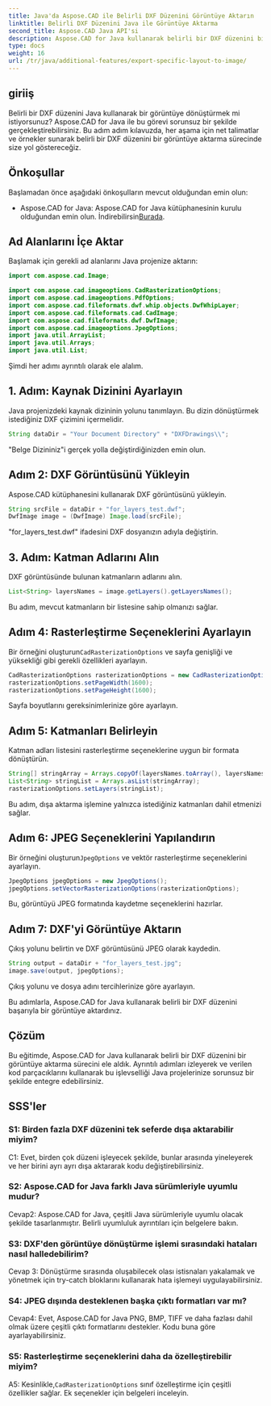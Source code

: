```yaml
---
title: Java'da Aspose.CAD ile Belirli DXF Düzenini Görüntüye Aktarın
linktitle: Belirli DXF Düzenini Java ile Görüntüye Aktarma
second_title: Aspose.CAD Java API'si
description: Aspose.CAD for Java kullanarak belirli bir DXF düzenini bir görüntüye nasıl aktaracağınızı öğrenin. Sorunsuz entegrasyon için adım adım kılavuzumuzu izleyin.
type: docs
weight: 16
url: /tr/java/additional-features/export-specific-layout-to-image/
---
```

## giriiş

Belirli bir DXF düzenini Java kullanarak bir görüntüye dönüştürmek mi istiyorsunuz? Aspose.CAD for Java ile bu görevi sorunsuz bir şekilde gerçekleştirebilirsiniz. Bu adım adım kılavuzda, her aşama için net talimatlar ve örnekler sunarak belirli bir DXF düzenini bir görüntüye aktarma sürecinde size yol göstereceğiz.

## Önkoşullar

Başlamadan önce aşağıdaki önkoşulların mevcut olduğundan emin olun:

-  Aspose.CAD for Java: Aspose.CAD for Java kütüphanesinin kurulu olduğundan emin olun. İndirebilirsin[Burada](https://releases.aspose.com/cad/java/).

## Ad Alanlarını İçe Aktar

Başlamak için gerekli ad alanlarını Java projenize aktarın:

```java
import com.aspose.cad.Image;

import com.aspose.cad.imageoptions.CadRasterizationOptions;
import com.aspose.cad.imageoptions.PdfOptions;
import com.aspose.cad.fileformats.dwf.whip.objects.DwfWhipLayer;
import com.aspose.cad.fileformats.cad.CadImage;
import com.aspose.cad.fileformats.dwf.DwfImage;
import com.aspose.cad.imageoptions.JpegOptions;
import java.util.ArrayList;
import java.util.Arrays;
import java.util.List;
```

Şimdi her adımı ayrıntılı olarak ele alalım.

## 1. Adım: Kaynak Dizinini Ayarlayın

Java projenizdeki kaynak dizininin yolunu tanımlayın. Bu dizin dönüştürmek istediğiniz DXF çizimini içermelidir.

```java
String dataDir = "Your Document Directory" + "DXFDrawings\\";
```

"Belge Dizininiz"i gerçek yolla değiştirdiğinizden emin olun.

## Adım 2: DXF Görüntüsünü Yükleyin

Aspose.CAD kütüphanesini kullanarak DXF görüntüsünü yükleyin.

```java
String srcFile = dataDir + "for_layers_test.dwf";
DwfImage image = (DwfImage) Image.load(srcFile);
```

"for_layers_test.dwf" ifadesini DXF dosyanızın adıyla değiştirin.

## 3. Adım: Katman Adlarını Alın

DXF görüntüsünde bulunan katmanların adlarını alın.

```java
List<String> layersNames = image.getLayers().getLayersNames();
```

Bu adım, mevcut katmanların bir listesine sahip olmanızı sağlar.

## Adım 4: Rasterleştirme Seçeneklerini Ayarlayın

 Bir örneğini oluşturun`CadRasterizationOptions` ve sayfa genişliği ve yüksekliği gibi gerekli özellikleri ayarlayın.

```java
CadRasterizationOptions rasterizationOptions = new CadRasterizationOptions();
rasterizationOptions.setPageWidth(1600);
rasterizationOptions.setPageHeight(1600);
```

Sayfa boyutlarını gereksinimlerinize göre ayarlayın.

## Adım 5: Katmanları Belirleyin

Katman adları listesini rasterleştirme seçeneklerine uygun bir formata dönüştürün.

```java
String[] stringArray = Arrays.copyOf(layersNames.toArray(), layersNames.toArray().length, String[].class);
List<String> stringList = Arrays.asList(stringArray);
rasterizationOptions.setLayers(stringList);
```

Bu adım, dışa aktarma işlemine yalnızca istediğiniz katmanları dahil etmenizi sağlar.

## Adım 6: JPEG Seçeneklerini Yapılandırın

 Bir örneğini oluşturun`JpegOptions` ve vektör rasterleştirme seçeneklerini ayarlayın.

```java
JpegOptions jpegOptions = new JpegOptions();
jpegOptions.setVectorRasterizationOptions(rasterizationOptions);
```

Bu, görüntüyü JPEG formatında kaydetme seçeneklerini hazırlar.

## Adım 7: DXF'yi Görüntüye Aktarın

Çıkış yolunu belirtin ve DXF görüntüsünü JPEG olarak kaydedin.

```java
String output = dataDir + "for_layers_test.jpg";
image.save(output, jpegOptions);
```

Çıkış yolunu ve dosya adını tercihlerinize göre ayarlayın.

Bu adımlarla, Aspose.CAD for Java kullanarak belirli bir DXF düzenini başarıyla bir görüntüye aktardınız.

## Çözüm

Bu eğitimde, Aspose.CAD for Java kullanarak belirli bir DXF düzenini bir görüntüye aktarma sürecini ele aldık. Ayrıntılı adımları izleyerek ve verilen kod parçacıklarını kullanarak bu işlevselliği Java projelerinize sorunsuz bir şekilde entegre edebilirsiniz.

## SSS'ler

### S1: Birden fazla DXF düzenini tek seferde dışa aktarabilir miyim?

C1: Evet, birden çok düzeni işleyecek şekilde, bunlar arasında yineleyerek ve her birini ayrı ayrı dışa aktararak kodu değiştirebilirsiniz.

### S2: Aspose.CAD for Java farklı Java sürümleriyle uyumlu mudur?

Cevap2: Aspose.CAD for Java, çeşitli Java sürümleriyle uyumlu olacak şekilde tasarlanmıştır. Belirli uyumluluk ayrıntıları için belgelere bakın.

### S3: DXF'den görüntüye dönüştürme işlemi sırasındaki hataları nasıl halledebilirim?

Cevap 3: Dönüştürme sırasında oluşabilecek olası istisnaları yakalamak ve yönetmek için try-catch bloklarını kullanarak hata işlemeyi uygulayabilirsiniz.

### S4: JPEG dışında desteklenen başka çıktı formatları var mı?

Cevap4: Evet, Aspose.CAD for Java PNG, BMP, TIFF ve daha fazlası dahil olmak üzere çeşitli çıktı formatlarını destekler. Kodu buna göre ayarlayabilirsiniz.

### S5: Rasterleştirme seçeneklerini daha da özelleştirebilir miyim?

 A5: Kesinlikle,`CadRasterizationOptions` sınıf özelleştirme için çeşitli özellikler sağlar. Ek seçenekler için belgeleri inceleyin.